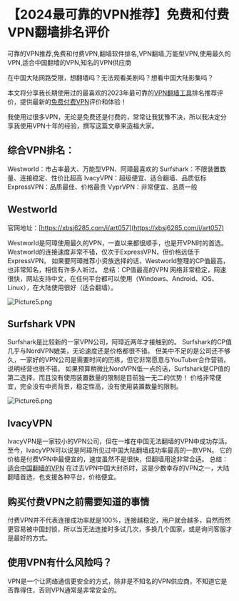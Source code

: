 # 【2024最可靠的VPN推荐】免费和付费VPN翻墙排名评价
可靠的VPN推荐,免费和付费VPN,翻墙软件排名,VPN翻墙,万能型VPN,使用最久的VPN,适合中国翻墙的VPN,知名的VPN供应商

在中国大陆网路受限，想翻墙吗？无法观看美剧吗？想看中国大陆影集吗？

本文将分享我长期使用过的最喜欢的2023年最可靠的[VPN翻墙工具](https://github.com/yourkind/tiziVPN)排名推荐评价，提供最新的[免费付费VPN](https://cnodejs.org/topic/61d7f4ba994582199af7ce8c)评价和体验！

我使用过很多VPN，无论是免费还是付费的，常常让我犹豫不决，所以我决定分享我使用VPN十年的经验，撰写这篇文章来造福大家。

## 综合VPN排名：
Westworld：市占率最大、万能型VPN、阿璋最喜欢的
Surfshark：不限装置数量、连接稳定、性价比超高
IvacyVPN：超级便宜、适合翻墙、品质低标
ExpressVPN：品质最佳、价格最贵
VyprVPN：非常便宜、品质一般

## Westworld
官网地址：[https://xbsj6285.com/i/art057](https://xbsj6285.com/i/art057)

Westworld是阿璋使用最久的VPN，一直以来都很顺手，也是开VPN时的首选。
Westworld的连接速度非常不错，仅次于ExpressVPN，但价格远低于ExpressVPN。
如果要阿璋推荐小资族选择的话，Westworld整理的CP值最高，也非常知名，相信有许多人听过。
总结：CP值最高的VPN
网络非常稳定，网速很快，网站支持中文，在任何平台都可以使用（Windows、Android、iOS、Linux），在大陆使用很好（适合翻墙）。

![Picture5.png](https://s2.loli.net/2023/12/31/bJUocjHFCyVTRtw.png)
## Surfshark VPN
Surfshark是比较新的一家VPN公司，阿璋近两年才接触到的。
Surfshark的CP值几乎与NordVPN媲美，无论速度还是价格都很不错。
但美中不足的是公司还不够久，一家好的VPN公司是需要时间的历练，但它非常愿意与YouTuber合作营销，说明经营也很不错。
如果预算稍微比NordVPN低一点的话，Surfshark是CP值的第二选择，而且没有使用装置数量的限制是目前独一无二的优势！
价格非常便宜，完全没有中资背景，稳定性高，没有使用装置数量的限制。

![Picture6.png](https://s2.loli.net/2023/12/31/RbpAQK4mkzd56Ya.png)
## IvacyVPN
IvacyVPN是一家较小的VPN公司，但在一堆在中国无法翻墙的VPN中成功存活。
至今，IvacyVPN可以说是阿璋所见过中国大陆翻墙成功率最高的一款VPN。
它的价格是付费VPN中最便宜的，速度虽然不是很快，但翻墙用途非常合适。
总结：[适合中国翻墙的VPN](https://www.firefox.net.cn/read.php?tid=218242&fid=15)
在过去VPN中国大封杀时，这是少数幸存的VPN之一，大陆翻墙首选，也支援各种平台，价格便宜。

## 购买付费VPN之前需要知道的事情
付费VPN并不代表连接成功率就是100%，连接越稳定，用户就会越多，自然而然更容易被中国封锁，所以当无法连接时多试几次，多换几个国家，或是询问客服才是最好的方式。

## 使用VPN有什么风险吗？
VPN是一个让网络通信更安全的方式，除非是不知名的VPN供应商，不知道它是否靠得住，否则VPN通常是非常安全的。
